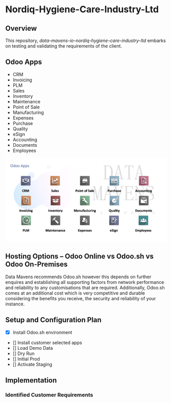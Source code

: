 # Nordiq-Hygiene-Care-Industry-Ltd

## Overview
This repository, *data-mavens-io-nordiq-hygiene-care-industry-ltd* embarks on testing and validating the requirements of the client.

## Odoo Apps
* CRM
* Invoicing
* PLM
* Sales
* Inventory
* Maintenance
* Point of Sale
* Manufacturing
* Expenses
* Purchase
* Quality
* eSign
* Accounting
* Documents
* Employees

![Odoo Apps](odoo-apps.png)

## Hosting Options – Odoo Online vs Odoo.sh vs Odoo On-Premises
Data Mavens recommends Odoo.sh however this depends on further enquires and establishing all supporting factors from network performance and reliability to any customisations that are required.
Additionally, Odoo.sh comes at an additional cost which is very competitive and durable considering the benefits you receive, the security and reliability of your instance.

## Setup and Configuration Plan

- [x] Install Odoo.sh environment
- [] Install customer selected apps
- [] Load Demo Data
- [] Dry Run
- [] Initial Prod
- [] Activate Staging

## Implementation

### Identified Customer Requirements
